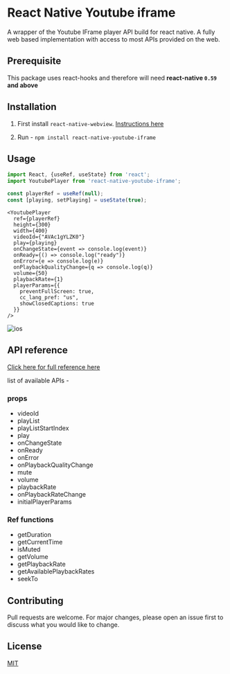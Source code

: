 # React Native Youtube iframe

A wrapper of the Youtube IFrame player API build for react native. A fully web based implementation with access to most APIs provided on the web.

## Prerequisite

This package uses react-hooks and therefore will need **react-native `0.59` and above**

## Installation

1. First install `react-native-webview`. [Instructions here](https://github.com/react-native-community/react-native-webview/blob/master/docs/Getting-Started.md)

2. Run - `npm install react-native-youtube-iframe`

## Usage

```js
import React, {useRef, useState} from 'react';
import YoutubePlayer from 'react-native-youtube-iframe';

const playerRef = useRef(null);
const [playing, setPlaying] = useState(true);
```

```JSX
<YoutubePlayer
  ref={playerRef}
  height={300}
  width={400}
  videoId={"AVAc1gYLZK0"}
  play={playing}
  onChangeState={event => console.log(event)}
  onReady={() => console.log("ready")}
  onError={e => console.log(e)}
  onPlaybackQualityChange={q => console.log(q)}
  volume={50}
  playbackRate={1}
  playerParams={{
    preventFullScreen: true,
    cc_lang_pref: "us",
    showClosedCaptions: true
  }}
/>
```

![ios](./doc/demo.gif?raw=true 'ios')

## API reference

[Click here for full reference here](./doc)

list of available APIs -

### props

- videoId
- playList
- playListStartIndex
- play
- onChangeState
- onReady
- onError
- onPlaybackQualityChange
- mute
- volume
- playbackRate
- onPlaybackRateChange
- initialPlayerParams

### Ref functions

- getDuration
- getCurrentTime
- isMuted
- getVolume
- getPlaybackRate
- getAvailablePlaybackRates
- seekTo

## Contributing

Pull requests are welcome. For major changes, please open an issue first to discuss what you would like to change.

## License

[MIT](https://choosealicense.com/licenses/mit/)
